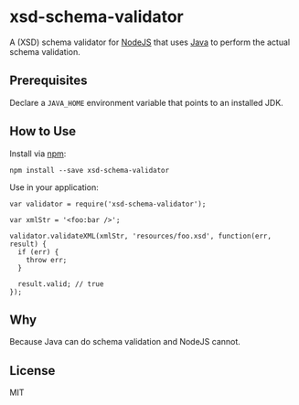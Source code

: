 # xsd-schema-validator


A (XSD) schema validator for [NodeJS](nodejs.org) that uses [Java](https://www.java.com) to perform the actual schema validation.


## Prerequisites

Declare a `JAVA_HOME` environment variable that points to an installed JDK.


## How to Use

Install via [npm](http://npmjs.org):

```
npm install --save xsd-schema-validator
```

Use in your application:

```
var validator = require('xsd-schema-validator');

var xmlStr = '<foo:bar />';

validator.validateXML(xmlStr, 'resources/foo.xsd', function(err, result) {
  if (err) {
    throw err;
  }

  result.valid; // true
});
```

## Why

Because Java can do schema validation and NodeJS cannot.


## License

MIT